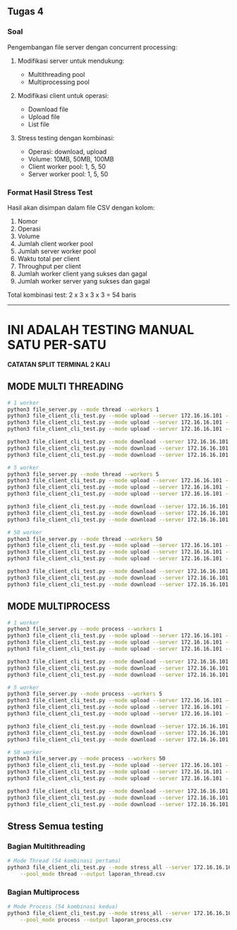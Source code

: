 ## Tugas 4

### Soal
Pengembangan file server dengan concurrent processing:

1. Modifikasi server untuk mendukung:
   - Multithreading pool
   - Multiprocessing pool

2. Modifikasi client untuk operasi:
   - Download file
   - Upload file
   - List file

3. Stress testing dengan kombinasi:
   - Operasi: download, upload
   - Volume: 10MB, 50MB, 100MB
   - Client worker pool: 1, 5, 50
   - Server worker pool: 1, 5, 50


### Format Hasil Stress Test
Hasil akan disimpan dalam file CSV dengan kolom:
1. Nomor
2. Operasi
3. Volume
4. Jumlah client worker pool
5. Jumlah server worker pool
6. Waktu total per client
7. Throughput per client
8. Jumlah worker client yang sukses dan gagal
9. Jumlah worker server yang sukses dan gagal

Total kombinasi test: 2 x 3 x 3 x 3 = 54 baris

----

# INI ADALAH TESTING MANUAL SATU PER-SATU

**CATATAN SPLIT TERMINAL 2 KALI**

## MODE MULTI THREADING
  
```bash
# 1 worker
python3 file_server.py --mode thread --workers 1
python3 file_client_cli_test.py --mode upload --server 172.16.16.101 --port 5666 --file files/10MB-TESTFILE.ORG.pdf --pool_mode thread --pool_size 1
python3 file_client_cli_test.py --mode upload --server 172.16.16.101 --port 5666 --file files/50MB-TESTFILE.ORG.pdf --pool_mode thread --pool_size 1
python3 file_client_cli_test.py --mode upload --server 172.16.16.101 --port 5666 --file files/100MB-TESTFILE.ORG.pdf --pool_mode thread --pool_size 1

python3 file_client_cli_test.py --mode download --server 172.16.16.101 --port 5666 --file 10MB-TESTFILE.ORG.pdf --pool_mode thread --pool_size 1
python3 file_client_cli_test.py --mode download --server 172.16.16.101 --port 5666 --file 50MB-TESTFILE.ORG.pdf --pool_mode thread --pool_size 1
python3 file_client_cli_test.py --mode download --server 172.16.16.101 --port 5666 --file 100MB-TESTFILE.ORG.pdf --pool_mode thread --pool_size 1
```

```bash
# 5 worker
python3 file_server.py --mode thread --workers 5
python3 file_client_cli_test.py --mode upload --server 172.16.16.101 --port 5666 --file files/10MB-TESTFILE.ORG.pdf --pool_mode thread --pool_size 5
python3 file_client_cli_test.py --mode upload --server 172.16.16.101 --port 5666 --file files/50MB-TESTFILE.ORG.pdf --pool_mode thread --pool_size 5
python3 file_client_cli_test.py --mode upload --server 172.16.16.101 --port 5666 --file files/100MB-TESTFILE.ORG.pdf --pool_mode thread --pool_size 5

python3 file_client_cli_test.py --mode download --server 172.16.16.101 --port 5666 --file 10MB-TESTFILE.ORG.pdf --pool_mode thread --pool_size 5
python3 file_client_cli_test.py --mode download --server 172.16.16.101 --port 5666 --file 50MB-TESTFILE.ORG.pdf --pool_mode thread --pool_size 5
python3 file_client_cli_test.py --mode download --server 172.16.16.101 --port 5666 --file 100MB-TESTFILE.ORG.pdf --pool_mode thread --pool_size 5
```

```bash
# 50 worker
python3 file_server.py --mode thread --workers 50
python3 file_client_cli_test.py --mode upload --server 172.16.16.101 --port 5666 --file files/10MB-TESTFILE.ORG.pdf --pool_mode thread --pool_size 50
python3 file_client_cli_test.py --mode upload --server 172.16.16.101 --port 5666 --file files/50MB-TESTFILE.ORG.pdf --pool_mode thread --pool_size 50
python3 file_client_cli_test.py --mode upload --server 172.16.16.101 --port 5666 --file files/100MB-TESTFILE.ORG.pdf --pool_mode thread --pool_size 50

python3 file_client_cli_test.py --mode download --server 172.16.16.101 --port 5666 --file 10MB-TESTFILE.ORG.pdf --pool_mode thread --pool_size 50
python3 file_client_cli_test.py --mode download --server 172.16.16.101 --port 5666 --file 50MB-TESTFILE.ORG.pdf --pool_mode thread --pool_size 50
python3 file_client_cli_test.py --mode download --server 172.16.16.101 --port 5666 --file 100MB-TESTFILE.ORG.pdf --pool_mode thread --pool_size 50
```

## MODE MULTIPROCESS
  
```bash
# 1 worker
python3 file_server.py --mode process --workers 1
python3 file_client_cli_test.py --mode upload --server 172.16.16.101 --port 5666 --file files/10MB-TESTFILE.ORG.pdf --pool_mode thread --pool_size 1
python3 file_client_cli_test.py --mode upload --server 172.16.16.101 --port 5666 --file files/50MB-TESTFILE.ORG.pdf --pool_mode thread --pool_size 1
python3 file_client_cli_test.py --mode upload --server 172.16.16.101 --port 5666 --file files/100MB-TESTFILE.ORG.pdf --pool_mode thread --pool_size 1

python3 file_client_cli_test.py --mode download --server 172.16.16.101 --port 5666 --file 10MB-TESTFILE.ORG.pdf --pool_mode thread --pool_size 1
python3 file_client_cli_test.py --mode download --server 172.16.16.101 --port 5666 --file 50MB-TESTFILE.ORG.pdf --pool_mode thread --pool_size 1
python3 file_client_cli_test.py --mode download --server 172.16.16.101 --port 5666 --file 100MB-TESTFILE.ORG.pdf --pool_mode thread --pool_size 1
```

```bash
# 5 worker
python3 file_server.py --mode process --workers 5
python3 file_client_cli_test.py --mode upload --server 172.16.16.101 --port 5666 --file files/10MB-TESTFILE.ORG.pdf --pool_mode thread --pool_size 5
python3 file_client_cli_test.py --mode upload --server 172.16.16.101 --port 5666 --file files/50MB-TESTFILE.ORG.pdf --pool_mode thread --pool_size 5
python3 file_client_cli_test.py --mode upload --server 172.16.16.101 --port 5666 --file files/100MB-TESTFILE.ORG.pdf --pool_mode thread --pool_size 5

python3 file_client_cli_test.py --mode download --server 172.16.16.101 --port 5666 --file 10MB-TESTFILE.ORG.pdf --pool_mode thread --pool_size 5
python3 file_client_cli_test.py --mode download --server 172.16.16.101 --port 5666 --file 50MB-TESTFILE.ORG.pdf --pool_mode thread --pool_size 5
python3 file_client_cli_test.py --mode download --server 172.16.16.101 --port 5666 --file 100MB-TESTFILE.ORG.pdf --pool_mode thread --pool_size 5
```

```bash
# 50 worker
python3 file_server.py --mode process --workers 50
python3 file_client_cli_test.py --mode upload --server 172.16.16.101 --port 5666 --file files/10MB-TESTFILE.ORG.pdf --pool_mode thread --pool_size 50
python3 file_client_cli_test.py --mode upload --server 172.16.16.101 --port 5666 --file files/50MB-TESTFILE.ORG.pdf --pool_mode thread --pool_size 50
python3 file_client_cli_test.py --mode upload --server 172.16.16.101 --port 5666 --file files/100MB-TESTFILE.ORG.pdf --pool_mode thread --pool_size 50

python3 file_client_cli_test.py --mode download --server 172.16.16.101 --port 5666 --file 10MB-TESTFILE.ORG.pdf --pool_mode thread --pool_size 50
python3 file_client_cli_test.py --mode download --server 172.16.16.101 --port 5666 --file 50MB-TESTFILE.ORG.pdf --pool_mode thread --pool_size 50
python3 file_client_cli_test.py --mode download --server 172.16.16.101 --port 5666 --file 100MB-TESTFILE.ORG.pdf --pool_mode thread --pool_size 50
```
## Stress Semua testing

### Bagian Multithreading 

```bash
# Mode Thread (54 kombinasi pertama)
python3 file_client_cli_test.py --mode stress_all --server 172.16.16.101 --port 5666 \
    --pool_mode thread --output laporan_thread.csv
```

### Bagian Multiprocess

```bash
# Mode Process (54 kombinasi kedua)
python3 file_client_cli_test.py --mode stress_all --server 172.16.16.101 --port 5666 \
    --pool_mode process --output laporan_process.csv
```

